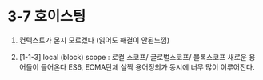 # 3-7 호이스팅

1. 컨텍스트가 몬지 모르겠다 (읽어도 해결이 안된느낌)

2. [1-1-3] local (block) scope : 로컬 스코프/ 글로벌스코프/ 블록스코프 새로운 용어들이 들어온다 ES6, ECMA단체 살짝 용어정의가 동시에 너무 많이 이루어진다.
